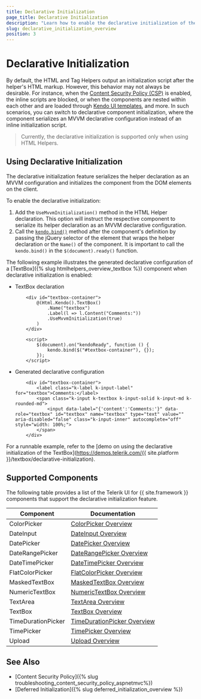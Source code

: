 ```yaml
---
title: Declarative Initialization
page_title: Declarative Initialization
description: "Learn how to enable the declarative initialization of the Telerik UI for {{ site.framework }} components."
slug: declarative_initialization_overview
position: 3
---
```


# Declarative Initialization

By default, the HTML and Tag Helpers output an initialization script after the helper's HTML markup. However, this behavior may not always be desirable. For instance, when the [Content Security Policy (CSP)](https://developer.mozilla.org/en-US/docs/Web/HTTP/CSP) is enabled, the inline scripts are blocked, or when the components are nested within each other and are loaded through [Kendo UI templates](https://docs.telerik.com/kendo-ui/framework/templates/overview), and more. In such scenarios, you can switch to declarative component initialization, where the component serializes an MVVM declarative configuration instead of an inline initialization script.

> Currently, the declarative initialization is supported only when using HTML Helpers.

## Using Declarative Initialization

The declarative initialization feature serializes the helper declaration as an MVVM configuration and initializes the component from the DOM elements on the client. 

To enable the declarative initialization:

1. Add the `UseMvvmInitialization()` method in the HTML Helper declaration. This option will instruct the respective component to serialize its helper declaration as an MVVM declarative configuration.
1. Call the <a href="https://docs.telerik.com/kendo-ui/api/javascript/kendo/methods/bind" target="_blank">`kendo.bind()`</a> method after the component's definition by passing the jQuery selector of the element that wraps the helper declaration or the `Name()` of the component. It is important to call the `kendo.bind()` in the `$(document).ready()` function.

The following example illustrates the generated declarative configuration of a [TextBox]({% slug htmlhelpers_overview_textbox %}) component when declarative initialization is enabled:

* TextBox declaration

    ```HtmlHelper
        <div id="textbox-container">
            @(Html.Kendo().TextBox()
                .Name("textbox")
                .Label(l => l.Content("Comments:"))
                .UseMvvmInitialization(true)
            )
        </div>

        <script>
            $(document).on("kendoReady", function () {
                kendo.bind($("#textbox-container"), {});
            });
        </script>
    ```

* Generated declarative configuration

    ```
        <div id="textbox-container">
            <label class="k-label k-input-label" for="textbox">Comments:</label>
            <span class="k-input k-textbox k-input-solid k-input-md k-rounded-md">
                <input data-label="{'content':'Comments:'}" data-role="textbox" id="textbox" name="textbox" type="text" value="" aria-disabled="false" class="k-input-inner" autocomplete="off" style="width: 100%;">
            </span>
        </div>
    ```

For a runnable example, refer to the [demo on using the declarative initialization of the TextBox](https://demos.telerik.com/{{ site.platform }}/textbox/declarative-initialization).

## Supported Components

The following table provides a list of the Telerik UI for {{ site.framework }} components that support the declarative initialization feature.

| Component | Documentation |
|-----------|---------------|
| ColorPicker | [ColorPicker Overview](https://docs.telerik.com/{{site.platform}}/html-helpers/editors/colorpicker/overview) |
| DateInput | [DateInput Overview](https://docs.telerik.com/{{site.platform}}/html-helpers/editors/dateinput/overview) |
| DatePicker | [DatePicker Overview](https://docs.telerik.com/{{site.platform}}/html-helpers/editors/datepicker/overview) |
| DateRangePicker | [DateRangePicker Overview](https://docs.telerik.com/{{site.platform}}/html-helpers/editors/daterangepicker/overview) |
| DateTimePicker | [DateTimePicker Overview](https://docs.telerik.com/{{site.platform}}/html-helpers/editors/datetimepicker/overview) |
| FlatColorPicker | [FlatColorPicker Overview](https://docs.telerik.com/{{site.platform}}/html-helpers/editors/flatcolorpicker/overview) |
| MaskedTextBox | [MaskedTextBox Overview](https://docs.telerik.com/{{site.platform}}/html-helpers/editors/maskedtextbox/overview) |
| NumericTextBox | [NumericTextBox Overview](https://docs.telerik.com/{{site.platform}}/html-helpers/editors/numerictextbox/overview) |
| TextArea | [TextArea Overview](https://docs.telerik.com/{{site.platform}}/html-helpers/editors/textarea/overview) |
| TextBox | [TextBox Overview](https://docs.telerik.com/{{site.platform}}/html-helpers/editors/textbox/overview) |
| TimeDurationPicker | [TimeDurationPicker Overview](https://docs.telerik.com/{{site.platform}}/html-helpers/editors/timedurationpicker/overview) |
| TimePicker | [TimePicker Overview](https://docs.telerik.com/{{site.platform}}/html-helpers/editors/timepicker/overview) |
| Upload | [Upload Overview](https://docs.telerik.com/{{site.platform}}/html-helpers/editors/upload/overview) |

## See Also

* [Content Security Policy]({% slug troubleshooting_content_security_policy_aspnetmvc%})
* [Deferred Initialization]({% slug deferred_initialization_overview %})
